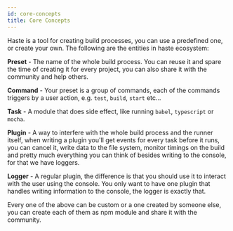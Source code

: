 ```yaml
---
id: core-concepts
title: Core Concepts
---
```


Haste is a tool for creating build processes, you can use a predefined one, or create your own. The following are the entities in haste ecosystem:

**Preset** - The name of the whole build process. You can reuse it and spare the time of creating it for every project, you can also share it with the community and help others.

**Command** - Your preset is a group of commands, each of the commands triggers by a user action, e.g. `test`, `build`, `start` etc...

**Task** - A module that does side effect, like running `babel`, `typescript` or `mocha`.

**Plugin** - A way to interfere with the whole build process and the runner itself, when writing a plugin you'll get events for every task before it runs, you can cancel it, write data to the file system, monitor timings on the build and pretty much everything you can think of besides writing to the console, for that we have loggers.

**Logger** - A regular plugin, the difference is that you should use it to interact with the user using the console. You only want to have one plugin that handles writing information to the console, the logger is exactly that.

Every one of the above can be custom or a one created by someone else, you can create each of them as npm module and share it with the community.
